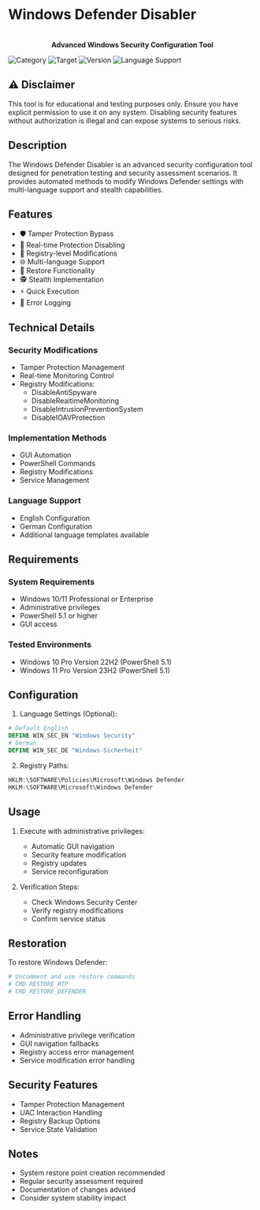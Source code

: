 # Windows Defender Disabler

<p align="center">
  <br>
  <strong>Advanced Windows Security Configuration Tool</strong>
</p>

![Category](https://img.shields.io/badge/Category-Security-red)
![Target](https://img.shields.io/badge/Target-Windows-blue)
![Version](https://img.shields.io/badge/Version-1.0-green)
![Language Support](https://img.shields.io/badge/Language-Multi--Language-yellow)

## ⚠️ Disclaimer

This tool is for educational and testing purposes only. Ensure you have explicit permission to use it on any system. Disabling security features without authorization is illegal and can expose systems to serious risks.

## Description

The Windows Defender Disabler is an advanced security configuration tool designed for penetration testing and security assessment scenarios. It provides automated methods to modify Windows Defender settings with multi-language support and stealth capabilities.

## Features

- 🛡️ Tamper Protection Bypass
- 🚫 Real-time Protection Disabling
- 🔧 Registry-level Modifications
- 🌐 Multi-language Support
- 🔄 Restore Functionality
- 🕵️ Stealth Implementation
- ⚡ Quick Execution
- 📝 Error Logging

## Technical Details

### Security Modifications
- Tamper Protection Management
- Real-time Monitoring Control
- Registry Modifications:
    - DisableAntiSpyware
    - DisableRealtimeMonitoring
    - DisableIntrusionPreventionSystem
    - DisableIOAVProtection

### Implementation Methods
- GUI Automation
- PowerShell Commands
- Registry Modifications
- Service Management

### Language Support
- English Configuration
- German Configuration
- Additional language templates available

## Requirements

### System Requirements
- Windows 10/11 Professional or Enterprise
- Administrative privileges
- PowerShell 5.1 or higher
- GUI access

### Tested Environments
- Windows 10 Pro Version 22H2 (PowerShell 5.1)
- Windows 11 Pro Version 23H2 (PowerShell 5.1)

## Configuration

1. Language Settings (Optional):
```powershell
# Default English
DEFINE WIN_SEC_EN "Windows Security"
# German
DEFINE WIN_SEC_DE "Windows-Sicherheit"
```

2. Registry Paths:
```powershell
HKLM:\SOFTWARE\Policies\Microsoft\Windows Defender
HKLM:\SOFTWARE\Microsoft\Windows Defender
```

## Usage

1. Execute with administrative privileges:
    - Automatic GUI navigation
    - Security feature modification
    - Registry updates
    - Service reconfiguration

2. Verification Steps:
    - Check Windows Security Center
    - Verify registry modifications
    - Confirm service status

## Restoration

To restore Windows Defender:
```powershell
# Uncomment and use restore commands
# CMD_RESTORE_RTP
# CMD_RESTORE_DEFENDER
```

## Error Handling

- Administrative privilege verification
- GUI navigation fallbacks
- Registry access error management
- Service modification error handling

## Security Features

- Tamper Protection Management
- UAC Interaction Handling
- Registry Backup Options
- Service State Validation

## Notes

- System restore point creation recommended
- Regular security assessment required
- Documentation of changes advised
- Consider system stability impact